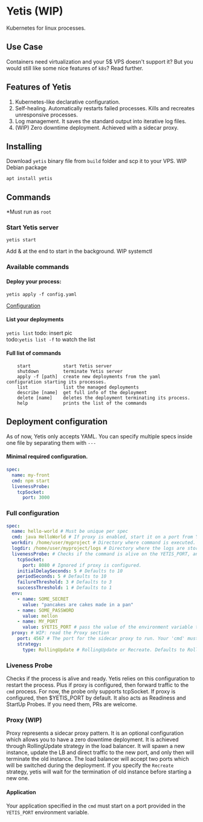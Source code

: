 # Yetis (WIP)
Kubernetes for linux processes.  

## Use Case
Containers need virtualization and your 5$ VPS doesn't support it? 
But you would still like some nice features of `k8s`? Read further.

## Features of Yetis
1. Kubernetes-like declarative configuration.
2. Self-healing. Automatically restarts failed processes. Kills and recreates unresponsive processes.
3. Log management. It saves the standard output into iterative log files.
4. (WIP) Zero downtime deployment. Achieved with a sidecar proxy.

## Installing
Download `yetis` binary file from `build` folder and scp it to your VPS.
WIP
Debian package
```shell
apt install yetis
```

## Commands
*Must run as `root`
### Start Yetis server
```shell
yetis start
```
Add & at the end to start in the background.
WIP systemctl
### Available commands
#### Deploy your process:
```shell
yetis apply -f config.yaml
``` 
[Configuration](#file-configuration)  

#### List your deployments
`yetis list`
todo: insert pic  
todo:`yetis list -f` to watch the list

#### Full list of commands
```
	start            start Yetis server
	shutdown         terminate Yetis server
	apply -f [path]  create new deployments from the yaml configuration starting its processes.
	list             list the managed deployments
	describe [name]  get full info of the deployment 
	delete [name]    deletes the deployment terminating its process. 
	help             prints the list of the commands
```

## Deployment configuration
As of now, Yetis only accepts YAML. You can specify multiple specs inside one file by separating them with `---`
#### Minimal required configuration. 
```yaml
spec:
  name: my-front
  cmd: npm start
  livenessProbe:
    tcpSocket:
      port: 3000
```

### Full configuration
```yaml
spec:
  name: hello-world # Must be unique per spec
  cmd: java HelloWorld # If proxy is enabled, start it on a port from YETIS_PORT env var.
  workdir: /home/user/myproject # Directory where command is executed. Defaults to the path in 'apply -f'. 
  logdir: /home/user/myproject/logs # Directory where the logs are stored. Defaults to the path in 'apply -f'.
  livenessProbe: # Checks if the command is alive on the YETIS_PORT, and if not then restarts it
    tcpSocket:
      port: 8080 # Ignored if proxy is configured. 
    initialDelaySeconds: 5 # Defaults to 10
    periodSeconds: 5 # Defaults to 10
    failureThreshold: 3 # Defaults to 3
    successThreshold: 1 # Defaults to 1
  env:
    - name: SOME_SECRET
      value: "pancakes are cakes made in a pan"
    - name: SOME_PASSWORD
      value: mellon
    - name: MY_PORT
      value: $YETIS_PORT # pass the value of the environment variable to another one. 
  proxy: # WIP: read the Proxy section
    port: 4567 # The port for the sidecar proxy to run. Your 'cmd' must start on YETIS_PORT env var.
    strategy:
      type: RollingUpdate # RollingUpdate or Recreate. Defaults to RollingUpdate.
```

### Liveness Probe
Checks if the process is alive and ready. Yetis relies on this configuration to restart the process. Plus if proxy is configured, then forward traffic to the `cmd` process. 
For now, the probe only supports tcpSocket. If proxy is configured, then $YETIS_PORT by default. It also acts as Readiness and StartUp Probes. If you need them, PRs are welcome.

### Proxy (WIP)
Proxy represents a sidecar proxy pattern. It is an optional configuration which allows you to have a zero downtime deployment.
It is achieved through RollingUpdate strategy in the load balancer. It will spawn a new instance,
update the LB and direct traffic to the new port, and only then will terminate the old instance. 
The load balancer will accept two ports which will be switched during the deployment.
If you specify the `Recreate` strategy, yetis will wait for the termination of old instance before starting a new one. 
#### Application
Your application specified in the `cmd` must start on a port provided in the `YETIS_PORT` environment variable.




